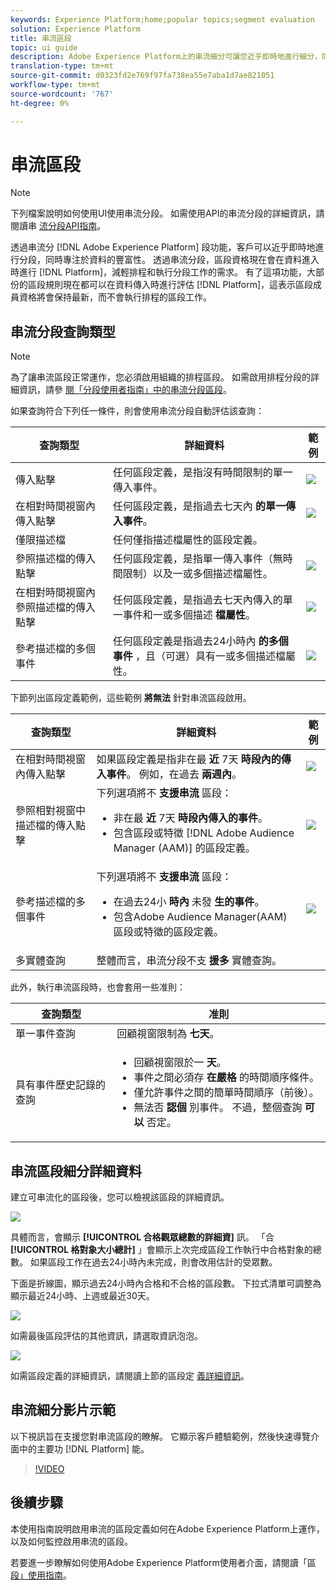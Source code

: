 ```yaml
---
keywords: Experience Platform;home;popular topics;segment evaluation
solution: Experience Platform
title: 串流區段
topic: ui guide
description: Adobe Experience Platform上的串流細分可讓您近乎即時地進行細分，同時專注於資料的豐富性。 透過串流分段，區段資格現在會在資料進入平台時進行，以減輕排程和執行分段工作的需求。 有了這項功能，大部份的區段規則現在都可以在資料傳入平台時進行評估，這表示區段成員資格將會保持最新，而不會執行排程的區段工作。
translation-type: tm+mt
source-git-commit: d0323fd2e769f97fa738ea55e7aba1d7ae821051
workflow-type: tm+mt
source-wordcount: '767'
ht-degree: 0%

---
```



# 串流區段

>[!NOTE]
>
>下列檔案說明如何使用UI使用串流分段。 如需使用API的串流分段的詳細資訊，請閱讀串 [流分段API指南](../api/streaming-segmentation.md)。

透過串流分 [!DNL Adobe Experience Platform] 段功能，客戶可以近乎即時地進行分段，同時專注於資料的豐富性。 透過串流分段，區段資格現在會在資料進入時進行 [!DNL Platform]，減輕排程和執行分段工作的需求。 有了這項功能，大部份的區段規則現在都可以在資料傳入時進行評估 [!DNL Platform]，這表示區段成員資格將會保持最新，而不會執行排程的區段工作。

## 串流分段查詢類型

>[!NOTE]
>
>為了讓串流區段正常運作，您必須啟用組織的排程區段。 如需啟用排程分段的詳細資訊，請參 [閱「分段使用者指南」中的串流分段區段](./overview.md#scheduled-segmentation)。

如果查詢符合下列任一條件，則會使用串流分段自動評估該查詢：

| 查詢類型 | 詳細資料 | 範例 |
| ---------- | ------- | ------- |
| 傳入點擊 | 任何區段定義，是指沒有時間限制的單一傳入事件。 | ![](../images/ui/streaming-segmentation/incoming-hit.png) |
| 在相對時間視窗內傳入點擊 | 任何區段定義，是指過去七天內 **的單一傳入事件**。 | ![](../images/ui/streaming-segmentation/relative-hit-success.png) |
| 僅限描述檔 | 任何僅指描述檔屬性的區段定義。 |  |
| 參照描述檔的傳入點擊 | 任何區段定義，是指單一傳入事件（無時間限制）以及一或多個描述檔屬性。 | ![](../images/ui/streaming-segmentation/profile-hit.png) |
| 在相對時間視窗內參照描述檔的傳入點擊 | 任何區段定義，是指過去七天內傳入的單一事件和一或多個描述 **檔屬性**。 | ![](../images/ui/streaming-segmentation/profile-relative-success.png) |
| 參考描述檔的多個事件 | 任何區段定義是指過去24小時內 **的多個事件** ，且（可選）具有一或多個描述檔屬性。 | ![](../images/ui/streaming-segmentation/event-history-success.png) |

下節列出區段定義範例，這些範例 **將無法** 針對串流區段啟用。

| 查詢類型 | 詳細資料 | 範例 |
| ---------- | ------- | ------- |
| 在相對時間視窗內傳入點擊 | 如果區段定義是指非在最 **近** 7天 **時段內的傳入事件**。 例如，在過去 **兩週內**。 | ![](../images/ui/streaming-segmentation/relative-hit-failure.png) |
| 參照相對視窗中描述檔的傳入點擊 | 下列選項將不 **支援串流** 區段：<ul><li>非在最 **近** 7天 **時段內傳入的事件**。</li><li>包含區段或特徵 [!DNL Adobe Audience Manager (AAM)] 的區段定義。</li></ul> | ![](../images/ui/streaming-segmentation/profile-relative-failure.png) |
| 參考描述檔的多個事件 | 下列選項將不 **支援串流** 區段：<ul><li>在過去24小 **時內** 未發 **生的事件**。</li><li>包含Adobe Audience Manager(AAM)區段或特徵的區段定義。</li></ul> | ![](../images/ui/streaming-segmentation/event-history-failure.png) |
| 多實體查詢 | 整體而言，串流分段不支 **援多** 實體查詢。 |  |

此外，執行串流區段時，也會套用一些准則：

| 查詢類型 | 准則 |
| ---------- | -------- |
| 單一事件查詢 | 回顧視窗限制為 **七天**。 |
| 具有事件歷史記錄的查詢 | <ul><li>回顧視窗限於一 **天**。</li><li>事件之間必須存 **在嚴格** 的時間順序條件。</li><li>僅允許事件之間的簡單時間順序（前後）。</li><li>無法否 **認個** 別事件。 不過，整個查詢 **可以** 否定。</li></ul> |

## 串流區段細分詳細資料

建立可串流化的區段後，您可以檢視該區段的詳細資訊。

![](../images/ui/streaming-segmentation/monitoring-streaming-segment.png)

具體而言，會顯示 **[!UICONTROL 合格觀眾總數的詳細資]** 訊。 「合 **[!UICONTROL 格對象大小總計]** 」會顯示上次完成區段工作執行中合格對象的總數。 如果區段工作在過去24小時內未完成，則會改用估計的受眾數。

下面是折線圖，顯示過去24小時內合格和不合格的區段數。 下拉式清單可調整為顯示最近24小時、上週或最近30天。

![](../images/ui/streaming-segmentation/monitoring-streaming-segment-graph.png)

如需最後區段評估的其他資訊，請選取資訊泡泡。

![](../images/ui/streaming-segmentation/info-bubble.png)

如需區段定義的詳細資訊，請閱讀上節的區段定 [義詳細資訊](#segment-details)。

## 串流細分影片示範

以下視訊旨在支援您對串流區段的瞭解。 它顯示客戶體驗範例，然後快速導覽介面中的主要功 [!DNL Platform] 能。

>[!VIDEO](https://video.tv.adobe.com/v/36184?quality=12&learn=on)

## 後續步驟

本使用指南說明啟用串流的區段定義如何在Adobe Experience Platform上運作，以及如何監控啟用串流的區段。

若要進一步瞭解如何使用Adobe Experience Platform使用者介面，請閱讀「區 [段」使用指南](./overview.md)。